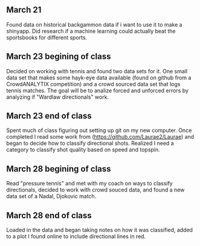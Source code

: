 ## March 21

Found data on historical backgammon data if i want to use it to make a
shinyapp. 
Did research if a machine learning could actually beat the sportsbooks for different sports.

## March 23 begining of class
Decided on working with tennis  and found two data sets for it. One small data set that makes some hayk-eye data available (found on github from a CrowdANALYTIX competition) and a crowd sourced data set that logs tennis matches. The goal will be to analize forced and unforced errors by analyzing if "Wardlaw directionals" work.

## March 23 end of class
Spent much of class figuring out setting up git on my new computer. Once completed I read some work from (https://github.com/Laurae2/Laurae) and began to decide how to classify directional shots. Realized I need a category to classify shot quality based on speed and topspin.

## March 28 begining of class
Read "pressure tennis" and met with my coach on ways to classify directionals, decided to work with crowd souced data, and found a new data set of a Nadal, Djokovic match.

## March 28 end of class
Loaded in the data and began taking notes on how it was classified, added to a plot I found online to include directional lines in red. 
